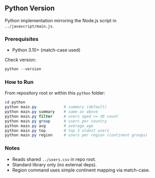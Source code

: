 ## Python Version

Python implementation mirroring the Node.js script in `../javascript/main.js`.

### Prerequisites
- Python 3.10+ (match-case used)

Check version:
```powershell
python --version
```

### How to Run
From repository root or within this `python` folder:
```powershell
cd python
python main.py            # summary (default)
python main.py summary    # same as above
python main.py filter     # users aged >= 30 count
python main.py group      # users per country
python main.py avg        # average age
python main.py top        # top 3 oldest users
python main.py region     # users per region (continent groups)
```

### Notes
- Reads shared `../users.csv` in repo root.
- Standard library only (no external deps).
- Region command uses simple continent mapping via match-case.
